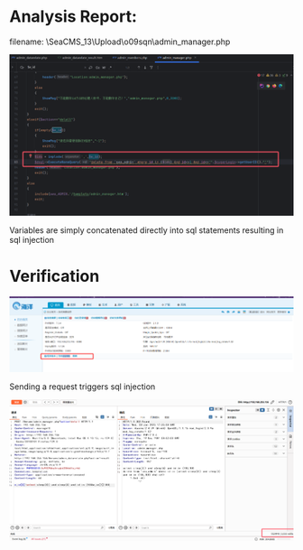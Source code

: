 # Analysis Report:

filename: \SeaCMS_13\Upload\o09sqn\admin_manager.php

![](./images/sql1.png)

Variables are simply concatenated directly into sql statements resulting in sql injection

# Verification

![](.\images\rce4.png)

Sending a request triggers sql injection

![](./images/sql2.png)

